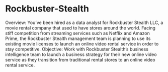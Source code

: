 # Rockbuster-Stealth
Overview: You’ve been hired as a data analyst for Rockbuster Stealth LLC, a movie rental company that used to have stores around the world. Facing stiff competition from streaming services such as Netflix and Amazon Prime, the Rockbuster Stealth management team is planning to use its existing movie licenses to launch an online video rental service in order to stay competitive.
Objective: Work with Rockbuster Stealth’s business intelligence team to launch a business strategy for their new online video service as they transition from traditional rental stores to an online video rental service.
